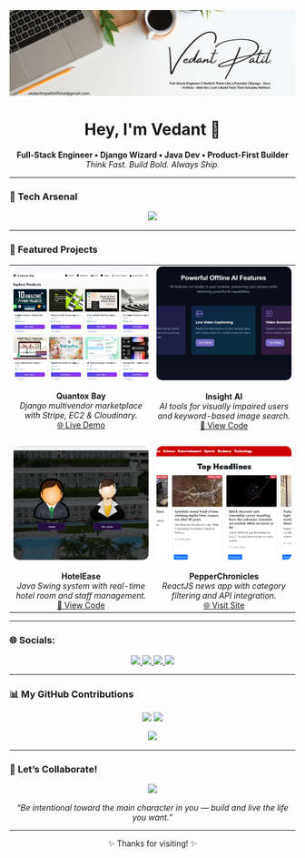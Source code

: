 <!-- Banner -->
<p align="center">
  <img src="profilebanner.png" alt="Vedant Patil Banner" />
</p>

<!-- Intro -->
<h1 align="center">Hey, I'm Vedant 👋</h1>
<p align="center">
  <strong>Full-Stack Engineer • Django Wizard • Java Dev • Product-First Builder</strong><br>
  <em>Think Fast. Build Bold. Always Ship.</em>
</p>

---

<!-- Tech Stack -->
### 🧠 Tech Arsenal
<p align="center">
  <img src="https://skillicons.dev/icons?i=django,python,java,js,react,mysql,postgres,docker,aws,html,css,git,tailwind" />
</p>

---

<!-- Projects Showcase -->
### 🚀 Featured Projects

<p align="center">
  <table>
    <tr>
      <td align="center" width="50%">
        <img src="quantoxbay.png" alt="Quantox Bay" width="100%" height="200px" style="object-fit: cover; border-radius: 10px;" /><br><br>
        <strong>Quantox Bay</strong><br>
        <em>Django multivendor marketplace with Stripe, EC2 & Cloudinary.</em><br>
        <a href="https://quantoxbay.onrender.com">🌐 Live Demo</a>
      </td>
      <td align="center" width="50%">
        <img src="insightai.jpeg" alt="Insight AI" width="100%" height="200px" style="object-fit: cover; border-radius: 10px;" /><br><br>
        <strong>Insight AI</strong><br>
        <em>AI tools for visually impaired users and keyword-based image search.</em><br>
        <a href="https://github.com/vedantmpatil/Insight-AI">📂 View Code</a>
      </td>
    </tr>
    <tr><td colspan="2"><br></td></tr>
    <tr>
      <td align="center" width="50%">
        <img src="hotelease.png" alt="HotelEase" width="100%" height="200px" style="object-fit: cover; border-radius: 10px;" /><br><br>
        <strong>HotelEase</strong><br>
        <em>Java Swing system with real-time hotel room and staff management.</em><br>
        <a href="https://github.com/vedantmpatil/Hotel-Management-System-">📂 View Code</a>
      </td>
      <td align="center" width="50%">
        <img src="pepperchronicles.png" alt="PepperChronicles" width="100%" height="200px" style="object-fit: cover; border-radius: 10px;" /><br><br>
        <strong>PepperChronicles</strong><br>
        <em>ReactJS news app with category filtering and API integration.</em><br>
        <a href="https://pepperchronicles.netlify.app/">🌐 Visit Site</a>
      </td>
    </tr>
  </table>
</p>

---

<!-- Socials -->
### 🌐 Socials:
<p align="center">
  <a href="https://instagram.com/vedantpatilofficial">
    <img src="https://img.shields.io/badge/Instagram-E4405F?style=for-the-badge&logo=instagram&logoColor=white" />
  </a>
  <a href="https://www.linkedin.com/in/vedant-patil-389b862a6/">
    <img src="https://img.shields.io/badge/LinkedIn-0077B5?style=for-the-badge&logo=linkedin&logoColor=white" />
  </a>
  <a href="https://wa.me/917721837807">
    <img src="https://img.shields.io/badge/WhatsApp-25D366?style=for-the-badge&logo=whatsapp&logoColor=white" />
  </a>
  <a href="mailto:vedantmpatilofficial@gmail.com">
    <img src="https://img.shields.io/badge/Gmail-D14836?style=for-the-badge&logo=gmail&logoColor=white" />
  </a>
</p>

---

<!-- Contributions Count -->
### 📊 My GitHub Contributions

<p align="center">
  <img src="https://github-readme-streak-stats.herokuapp.com/?user=vedantmpatil&theme=tokyonight&hide_border=true" />
  <img src="https://github-readme-stats.vercel.app/api?username=vedantmpatil&show_icons=true&theme=tokyonight&hide_border=true&count_private=true" />
</p>

<p align="center">
  <img src="https://github-readme-activity-graph.vercel.app/graph?username=vedantmpatil&theme=react-dark&area=true&hide_border=true" />
</p>

---

<!-- Collaborate -->
### 🤝 Let’s Collaborate!
<p align="center">
  <img src="https://readme-typing-svg.herokuapp.com?font=Fira+Code&weight=600&size=22&pause=1000&center=true&vCenter=true&multiline=true&width=700&height=70&lines=Open+to+collaborate+on+bold+ideas+%F0%9F%92%A1;Let%E2%80%99s+build+tech+that+actually+matters+%F0%9F%93%B1" />
</p>

<p align="center">
  <em>“Be intentional toward the main character in you — build and live the life you want.”</em>
</p>

---

<p align="center">✨ Thanks for visiting! ✨</p>
